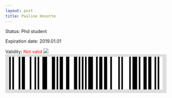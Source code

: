 ```yaml
---
layout: post
title: Pauline Hosotte
---
```


Status: Phd student

Expiration date: 2019.01.01

Validity: <font color="red"> Not valid</font> 
![](/members/img/Pauline_Hosotte.png)
![](/members/img/bar.png)
